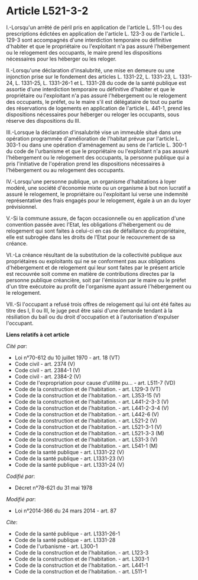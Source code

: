 # Article L521-3-2

I.-Lorsqu'un arrêté de péril pris en application de l'article L. 511-1 ou des prescriptions édictées en application de
l'article L. 123-3 ou de l'article L. 129-3 sont accompagnés d'une interdiction temporaire ou définitive d'habiter et que le
propriétaire ou l'exploitant n'a pas assuré l'hébergement ou le relogement des occupants, le maire prend les dispositions
nécessaires pour les héberger ou les reloger. 

II.-Lorsqu'une déclaration d'insalubrité, une mise en demeure ou une injonction prise sur le fondement des articles L.
1331-22, L. 1331-23, L. 1331-24, L. 1331-25, L. 1331-26-1 et L. 1331-28 du code de la santé publique est assortie d'une
interdiction temporaire ou définitive d'habiter et que le propriétaire ou l'exploitant n'a pas assuré l'hébergement ou le
relogement des occupants, le préfet, ou le maire s'il est délégataire de tout ou partie des réservations de logements en
application de l'article L. 441-1, prend les dispositions nécessaires pour héberger ou reloger les occupants, sous réserve
des dispositions du III. 

III.-Lorsque la déclaration d'insalubrité vise un immeuble situé dans une opération programmée d'amélioration de l'habitat
prévue par l'article L. 303-1 ou dans une opération d'aménagement au sens de l'article L. 300-1 du code de l'urbanisme et que
le propriétaire ou l'exploitant n'a pas assuré l'hébergement ou le relogement des occupants, la personne publique qui a pris
l'initiative de l'opération prend les dispositions nécessaires à l'hébergement ou au relogement des occupants. 

IV.-Lorsqu'une personne publique, un organisme d'habitations à loyer modéré, une société d'économie mixte ou un organisme à
but non lucratif a assuré le relogement, le propriétaire ou l'exploitant lui verse une indemnité représentative des frais
engagés pour le relogement, égale à un an du loyer prévisionnel. 

V.-Si la commune assure, de façon occasionnelle ou en application d'une convention passée avec l'Etat, les obligations
d'hébergement ou de relogement qui sont faites à celui-ci en cas de défaillance du propriétaire, elle est subrogée dans les
droits de l'Etat pour le recouvrement de sa créance. 

VI.-La créance résultant de la substitution de la collectivité publique aux propriétaires ou exploitants qui ne se conforment
pas aux obligations d'hébergement et de relogement qui leur sont faites par le présent article est recouvrée soit comme en
matière de contributions directes par la personne publique créancière, soit par l'émission par le maire ou le préfet d'un
titre exécutoire au profit de l'organisme ayant assuré l'hébergement ou le relogement. 

VII.-Si l'occupant a refusé trois offres de relogement qui lui ont été faites au titre des I, II ou III, le juge peut être
saisi d'une demande tendant à la résiliation du bail ou du droit d'occupation et à l'autorisation d'expulser l'occupant.

**Liens relatifs à cet article**

_Cité par_:

  - Loi n°70-612 du 10 juillet 1970 - art. 18 (VT)
  - Code civil - art. 2374 (V)
  - Code civil - art. 2384-1 (V)
  - Code civil - art. 2384-2 (V)
  - Code de l'expropriation pour cause d'utilité pu... - art. L511-7 (VD)
  - Code de la construction et de l'habitation. - art. L129-3 (VT)
  - Code de la construction et de l'habitation. - art. L353-15 (V)
  - Code de la construction et de l'habitation. - art. L441-2-3-3 (V)
  - Code de la construction et de l'habitation. - art. L441-2-3-4 (V)
  - Code de la construction et de l'habitation. - art. L442-6 (V)
  - Code de la construction et de l'habitation. - art. L521-2 (V)
  - Code de la construction et de l'habitation. - art. L521-3-1 (V)
  - Code de la construction et de l'habitation. - art. L521-3-3 (M)
  - Code de la construction et de l'habitation. - art. L531-3 (V)
  - Code de la construction et de l'habitation. - art. L541-1 (M)
  - Code de la santé publique - art. L1331-22 (V)
  - Code de la santé publique - art. L1331-23 (V)
  - Code de la santé publique - art. L1331-24 (V)

_Codifié par_:

  - Décret n°78-621 du 31 mai 1978

_Modifié par_:

  - Loi n°2014-366 du 24 mars 2014 - art. 87

_Cite_:

  - Code de la santé publique - art. L1331-26-1
  - Code de la santé publique - art. L1331-28
  - Code de l'urbanisme - art. L300-1
  - Code de la construction et de l'habitation. - art. L123-3
  - Code de la construction et de l'habitation. - art. L303-1
  - Code de la construction et de l'habitation. - art. L441-1
  - Code de la construction et de l'habitation. - art. L511-1
